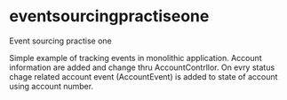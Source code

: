 # eventsourcingpractiseone
Event sourcing practise one

Simple example of tracking events in monolithic application. Account information are added and change thru AccountContrllor. On evry status chage related account event (AccountEvent) is added to state of account using account number.
